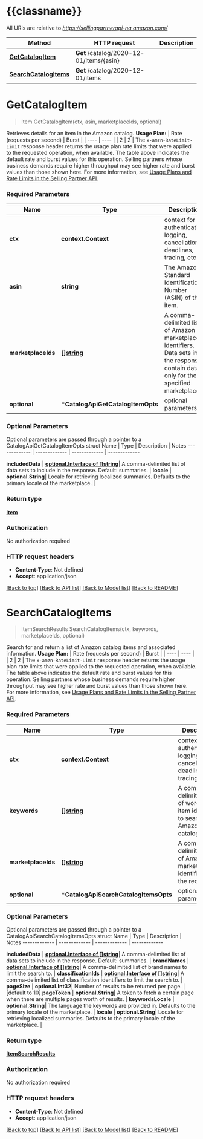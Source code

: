# {{classname}}

All URIs are relative to *https://sellingpartnerapi-na.amazon.com/*

Method | HTTP request | Description
------------- | ------------- | -------------
[**GetCatalogItem**](CatalogApi.md#GetCatalogItem) | **Get** /catalog/2020-12-01/items/{asin} | 
[**SearchCatalogItems**](CatalogApi.md#SearchCatalogItems) | **Get** /catalog/2020-12-01/items | 

# **GetCatalogItem**
> Item GetCatalogItem(ctx, asin, marketplaceIds, optional)


Retrieves details for an item in the Amazon catalog.  **Usage Plan:**  | Rate (requests per second) | Burst | | ---- | ---- | | 2 | 2 |  The `x-amzn-RateLimit-Limit` response header returns the usage plan rate limits that were applied to the requested operation, when available. The table above indicates the default rate and burst values for this operation. Selling partners whose business demands require higher throughput may see higher rate and burst values than those shown here. For more information, see [Usage Plans and Rate Limits in the Selling Partner API](doc:usage-plans-and-rate-limits-in-the-sp-api).

### Required Parameters

Name | Type | Description  | Notes
------------- | ------------- | ------------- | -------------
 **ctx** | **context.Context** | context for authentication, logging, cancellation, deadlines, tracing, etc.
  **asin** | **string**| The Amazon Standard Identification Number (ASIN) of the item. | 
  **marketplaceIds** | [**[]string**](string.md)| A comma-delimited list of Amazon marketplace identifiers. Data sets in the response contain data only for the specified marketplaces. | 
 **optional** | ***CatalogApiGetCatalogItemOpts** | optional parameters | nil if no parameters

### Optional Parameters
Optional parameters are passed through a pointer to a CatalogApiGetCatalogItemOpts struct
Name | Type | Description  | Notes
------------- | ------------- | ------------- | -------------


 **includedData** | [**optional.Interface of []string**](string.md)| A comma-delimited list of data sets to include in the response. Default: summaries. | 
 **locale** | **optional.String**| Locale for retrieving localized summaries. Defaults to the primary locale of the marketplace. | 

### Return type

[**Item**](Item.md)

### Authorization

No authorization required

### HTTP request headers

 - **Content-Type**: Not defined
 - **Accept**: application/json

[[Back to top]](#) [[Back to API list]](../README.md#documentation-for-api-endpoints) [[Back to Model list]](../README.md#documentation-for-models) [[Back to README]](../README.md)

# **SearchCatalogItems**
> ItemSearchResults SearchCatalogItems(ctx, keywords, marketplaceIds, optional)


Search for and return a list of Amazon catalog items and associated information.  **Usage Plan:**  | Rate (requests per second) | Burst | | ---- | ---- | | 2 | 2 |  The `x-amzn-RateLimit-Limit` response header returns the usage plan rate limits that were applied to the requested operation, when available. The table above indicates the default rate and burst values for this operation. Selling partners whose business demands require higher throughput may see higher rate and burst values than those shown here. For more information, see [Usage Plans and Rate Limits in the Selling Partner API](doc:usage-plans-and-rate-limits-in-the-sp-api).

### Required Parameters

Name | Type | Description  | Notes
------------- | ------------- | ------------- | -------------
 **ctx** | **context.Context** | context for authentication, logging, cancellation, deadlines, tracing, etc.
  **keywords** | [**[]string**](string.md)| A comma-delimited list of words or item identifiers to search the Amazon catalog for. | 
  **marketplaceIds** | [**[]string**](string.md)| A comma-delimited list of Amazon marketplace identifiers for the request. | 
 **optional** | ***CatalogApiSearchCatalogItemsOpts** | optional parameters | nil if no parameters

### Optional Parameters
Optional parameters are passed through a pointer to a CatalogApiSearchCatalogItemsOpts struct
Name | Type | Description  | Notes
------------- | ------------- | ------------- | -------------


 **includedData** | [**optional.Interface of []string**](string.md)| A comma-delimited list of data sets to include in the response. Default: summaries. | 
 **brandNames** | [**optional.Interface of []string**](string.md)| A comma-delimited list of brand names to limit the search to. | 
 **classificationIds** | [**optional.Interface of []string**](string.md)| A comma-delimited list of classification identifiers to limit the search to. | 
 **pageSize** | **optional.Int32**| Number of results to be returned per page. | [default to 10]
 **pageToken** | **optional.String**| A token to fetch a certain page when there are multiple pages worth of results. | 
 **keywordsLocale** | **optional.String**| The language the keywords are provided in. Defaults to the primary locale of the marketplace. | 
 **locale** | **optional.String**| Locale for retrieving localized summaries. Defaults to the primary locale of the marketplace. | 

### Return type

[**ItemSearchResults**](ItemSearchResults.md)

### Authorization

No authorization required

### HTTP request headers

 - **Content-Type**: Not defined
 - **Accept**: application/json

[[Back to top]](#) [[Back to API list]](../README.md#documentation-for-api-endpoints) [[Back to Model list]](../README.md#documentation-for-models) [[Back to README]](../README.md)


